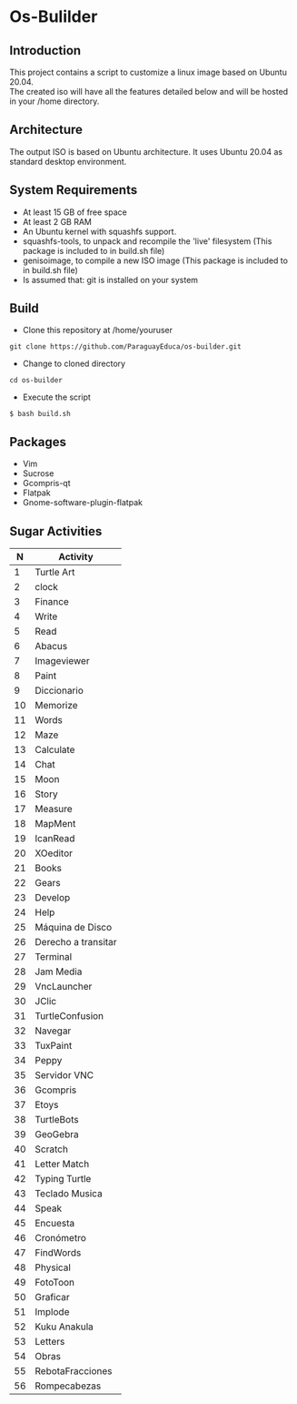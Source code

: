 # Os-Bulilder
## Introduction
This project contains a script to customize a linux image based on Ubuntu 20.04. <br/>
The created iso will have all the features detailed below and will be hosted in your /home directory.
## Architecture
The output ISO is based on Ubuntu architecture. It uses Ubuntu 20.04 as standard desktop environment.

## System Requirements
- At least 15 GB of free space
- At least 2 GB RAM
- An Ubuntu kernel with squashfs support.
- squashfs-tools, to unpack and recompile the 'live' filesystem (This package is included to in build.sh file)
- genisoimage, to compile a new ISO image (This package is included to in build.sh file)
- Is assumed that: git is installed on your system

## Build
- Clone this repository at /home/youruser
 ```
git clone https://github.com/ParaguayEduca/os-builder.git
```
- Change to cloned directory
```
cd os-builder
```
- Execute the script
```
$ bash build.sh
```

## Packages
- Vim
- Sucrose
- Gcompris-qt
- Flatpak
- Gnome-software-plugin-flatpak
## Sugar Activities
| N  | Activity            |
| -- | ------------------- |
| 1  | Turtle Art          |
| 2  | clock               |
| 3  | Finance             |
| 4  | Write               |
| 5  | Read                |
| 6  | Abacus              |
| 7  | Imageviewer         |
| 8  | Paint               |
| 9  | Diccionario         |
| 10 | Memorize            |
| 11 | Words               |
| 12 | Maze                |
| 13 | Calculate           |
| 14 | Chat                |
| 15 | Moon                |
| 16 | Story               |
| 17 | Measure             |
| 18 | MapMent             |
| 19 | IcanRead            |
| 20 | XOeditor            |
| 21 | Books               |
| 22 | Gears               |
| 23 | Develop             |
| 24 | Help                |
| 25 | Máquina de Disco    |
| 26 | Derecho a transitar |
| 27 | Terminal            |
| 28 | Jam Media           |
| 29 | VncLauncher         |
| 30 | JClic               |
| 31 | TurtleConfusion     |
| 32 | Navegar             |
| 33 | TuxPaint            |
| 34 | Peppy               |
| 35 | Servidor VNC        |
| 36 | Gcompris            |
| 37 | Etoys               |
| 38 | TurtleBots          |
| 39 | GeoGebra            |
| 40 | Scratch             |
| 41 | Letter Match        |
| 42 | Typing Turtle       |
| 43 | Teclado Musica      |
| 44 | Speak               |
| 45 | Encuesta            |
| 46 | Cronómetro          |
| 47 | FindWords           |
| 48 | Physical            |
| 49 | FotoToon            |
| 50 | Graficar            |
| 51 | Implode             |
| 52 | Kuku Anakula        |
| 53 | Letters             |
| 54 | Obras               |
| 55 | RebotaFracciones    |
| 56 | Rompecabezas        |
